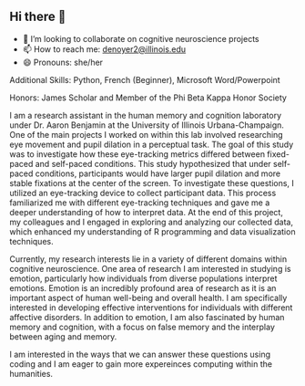 ## Hi there 👋
- 👯 I’m looking to collaborate on cognitive neuroscience projects
- 📫 How to reach me: denoyer2@illinois.edu
- 😄 Pronouns: she/her

Additional Skills: Python, French (Beginner), Microsoft Word/Powerpoint

Honors: James Scholar and Member of the Phi Beta Kappa Honor Society

I am a research assistant in the human memory and cognition laboratory under Dr. Aaron Benjamin at the University of Illinois Urbana-Champaign. One of the main projects I worked on within this lab involved researching eye movement and pupil dilation in a perceptual task. The goal of this study was to investigate how these eye-tracking metrics differed between fixed-paced and self-paced conditions. This study hypothesized that under self-paced conditions, participants would have larger pupil dilation and more stable fixations at the center of the screen. To investigate these questions, I utilized an eye-tracking device to collect participant data. This process familiarized me with different eye-tracking techniques and gave me a deeper understanding of how to interpret data. At the end of this project, my colleagues and I engaged in exploring and analyzing our collected data, which enhanced my understanding of R programming and data visualization techniques.

   Currently, my research interests lie in a variety of different domains within cognitive neuroscience. One area of research I am interested in studying is emotion, particularly how individuals from diverse populations interpret emotions. Emotion is an incredibly profound area of research as it is an important aspect of human well-being and overall health.  I am specifically interested in developing effective interventions for individuals with different affective disorders. In addition to emotion, I am also fascinated by human memory and cognition, with a focus on false memory and the interplay between aging and memory. 

   I am interested in the ways that we can answer these questions using coding and I am eager to gain more expereinces computing within the humanities. 
<!--
**devindenoyer/devindenoyer** is a ✨ _special_ ✨ repository because its `README.md` (this file) appears on your GitHub profile.

Here are some ideas to get you started:

- 👯 I’m looking to collaborate on cognitive neuroscience projects
- 📫 How to reach me: denoyer2@illinois.edu
- 😄 Pronouns: she/her

Additional Skills: Python, French (Beginner), Microsoft Word/Powerpoint

Honors: James Scholar, Member of the Phi Beta Kappa Honor Society
